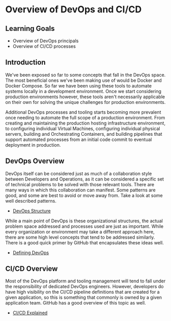 # Overview of DevOps and CI/CD

## Learning Goals

- Overview of DevOps principals
- Overview of CI/CD processes


## Introduction

We've been exposed so far to some concepts that fall in the DevOps space. The most beneficial ones we've been making use of would be Docker and Docker Compose.
So far we have been using these tools to automate systems locally in a development environment. Once we start considering production environments however, these tools aren't necessarily
applicable on their own for solving the unique challenges for production environments.

Additional DevOps processes and tooling starts becoming more prevalent once needing to automate the full scope of a production environment. From creating and maintaining the production
hosting infrastructure environment, to configuring individual Virtual Machines, configuring individual physical servers, building and Orchestrating Containers, and building pipelines
that support automated processes from an initial code commit to eventual deployment in production.


## DevOps Overview

DevOps itself can be considered just as much of a collaboration style between Developers and Operations, as it can be considered a specific set of technical problems to be solved with those relevant tools.
There are many ways in which this collaboration can manifest. Some patterns are good, and some are best to avoid or move away from.
Take a look at some well described patterns.

- [DevOps Structure](https://web.devopstopologies.com/)

While a main point of DevOps is these organizational structures, the actual problem space addressed and processes used are just as important.
While every organization or environment may take a different approach here, there are some high level concepts that tend to be addressed similarly.
There is a good quick primer by GitHub that encapsulates these ideas well.

- [Defining DevOps](https://resources.github.com/devops/)


## CI/CD Overview

Most of the DevOps platform and tooling management will tend to fall under the responsibility of dedicated DevOps engineers.
However, developers do have high visibility on the CI/CD pipeline definitions that are created for a given application, so this is something that commonly is owned by a given application team.
GitHub has a good overview of this topic as well.
		
- [CI/CD Explained](https://resources.github.com/ci-cd/)
